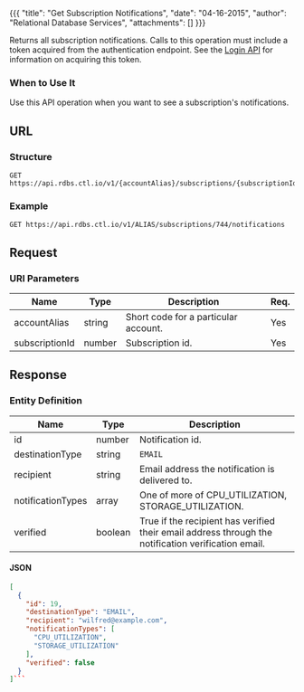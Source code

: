 {{{
  "title": "Get Subscription Notifications",
  "date": "04-16-2015",
  "author": "Relational Database Services",
  "attachments": []
}}}

Returns all subscription notifications. Calls to this operation must include a token acquired from the authentication endpoint. See the [Login API](../Authentication/login.md) for information on acquiring this token.

### When to Use It

Use this API operation when you want to see a subscription's notifications.

## URL

### Structure

    GET https://api.rdbs.ctl.io/v1/{accountAlias}/subscriptions/{subscriptionId}/notifications

### Example

    GET https://api.rdbs.ctl.io/v1/ALIAS/subscriptions/744/notifications

## Request

### URI Parameters

| Name | Type | Description | Req. |
| --- | --- | --- | --- |
| accountAlias | string | Short code for a particular account. | Yes |
| subscriptionId | number | Subscription id. | Yes |

## Response

### Entity Definition

| Name | Type | Description |
| --- | --- | --- |
| id | number | Notification id. |
| destinationType | string | `EMAIL` |
| recipient | string | Email address the notification is delivered to. |
| notificationTypes | array | One of more of CPU\_UTILIZATION, STORAGE\_UTILIZATION. |
| verified | boolean | True if the recipient has verified their email address through the notification verification email. |


#### JSON

```json
[
  {
    "id": 19,
    "destinationType": "EMAIL",
    "recipient": "wilfred@example.com",
    "notificationTypes": [
      "CPU_UTILIZATION",
      "STORAGE_UTILIZATION"
    ],
    "verified": false
  }
]```
